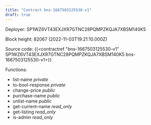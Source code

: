 ```yaml
---
title: "Contract bns-1667503125530-v1"
draft: true
---
```

Deployer: SP1WZ6VT43EXJXR7GTNC28PQMPZKQJA7XBSM140K5


 



Block height: 82067 (2022-11-03T19:21:10.000Z)

Source code: {{<contractref "bns-1667503125530-v1" SP1WZ6VT43EXJXR7GTNC28PQMPZKQJA7XBSM140K5 bns-1667503125530-v1>}}

Functions:

* list-name _private_
* to-bool-response _private_
* change-price _public_
* purchase-name _public_
* unlist-name _public_
* get-current-name _read_only_
* get-listing _read_only_
* is-admin _read_only_
